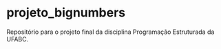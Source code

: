 # projeto_bignumbers
Repositório para o projeto final da disciplina Programação Estruturada da UFABC.
